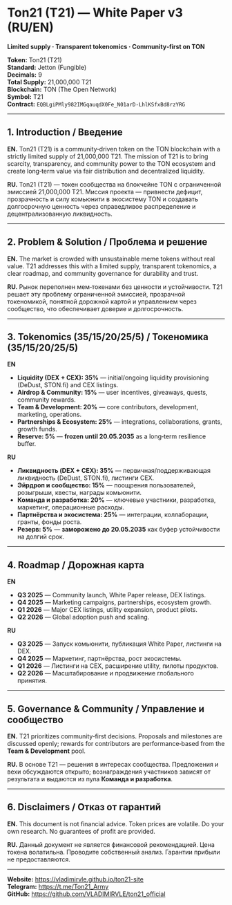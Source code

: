 # Ton21 (T21) — White Paper v3 (RU/EN)

**Limited supply · Transparent tokenomics · Community‑first on TON**

**Token:** Ton21 (T21)  
**Standard:** Jetton (Fungible)  
**Decimals:** 9  
**Total Supply:** 21,000,000 T21  
**Blockchain:** TON (The Open Network)  
**Symbol:** T21  
**Contract:** `EQBLgiPMly982IMGqauqdX0Fe_N01arD-LhlKSfxBd8rzYRG`

---

## 1. Introduction / Введение

**EN.** Ton21 (T21) is a community‑driven token on the TON blockchain with a strictly limited supply of 21,000,000 T21. The mission of T21 is to bring scarcity, transparency, and community power to the TON ecosystem and create long‑term value via fair distribution and decentralized liquidity.

**RU.** Ton21 (T21) — токен сообщества на блокчейне TON с ограниченной эмиссией 21,000,000 T21. Миссия проекта — привнести дефицит, прозрачность и силу комьюнити в экосистему TON и создавать долгосрочную ценность через справедливое распределение и децентрализованную ликвидность.

---

## 2. Problem & Solution / Проблема и решение

**EN.** The market is crowded with unsustainable meme tokens without real value. T21 addresses this with a limited supply, transparent tokenomics, a clear roadmap, and community governance for durability and trust.

**RU.** Рынок переполнен мем‑токенами без ценности и устойчивости. T21 решает эту проблему ограниченной эмиссией, прозрачной токеномикой, понятной дорожной картой и управлением через сообщество, что обеспечивает доверие и долгосрочность.

---

## 3. Tokenomics (35/15/20/25/5) / Токеномика (35/15/20/25/5)

**EN**
- **Liquidity (DEX + CEX): 35%** — initial/ongoing liquidity provisioning (DeDust, STON.fi) and CEX listings.  
- **Airdrop & Community: 15%** — user incentives, giveaways, quests, community rewards.  
- **Team & Development: 20%** — core contributors, development, marketing, operations.  
- **Partnerships & Ecosystem: 25%** — integrations, collaborations, grants, growth funds.  
- **Reserve: 5%** — **frozen until 20.05.2035** as a long‑term resilience buffer.

**RU**
- **Ликвидность (DEX + CEX): 35%** — первичная/поддерживающая ликвидность (DeDust, STON.fi), листинги CEX.  
- **Эйрдроп и сообщество: 15%** — поощрения пользователей, розыгрыши, квесты, награды комьюнити.  
- **Команда и разработка: 20%** — ключевые участники, разработка, маркетинг, операционные расходы.  
- **Партнёрства и экосистема: 25%** — интеграции, коллаборации, гранты, фонды роста.  
- **Резерв: 5%** — **заморожено до 20.05.2035** как буфер устойчивости на долгий срок.

---

## 4. Roadmap / Дорожная карта

**EN**
- **Q3 2025** — Community launch, White Paper release, DEX listings.  
- **Q4 2025** — Marketing campaigns, partnerships, ecosystem growth.  
- **Q1 2026** — Major CEX listings, utility expansion, product pilots.  
- **Q2 2026** — Global adoption push and scaling.

**RU**
- **Q3 2025** — Запуск комьюнити, публикация White Paper, листинги на DEX.  
- **Q4 2025** — Маркетинг, партнёрства, рост экосистемы.  
- **Q1 2026** — Листинги на CEX, расширение utility, пилоты продуктов.  
- **Q2 2026** — Масштабирование и продвижение глобального принятия.

---

## 5. Governance & Community / Управление и сообщество

**EN.** T21 prioritizes community‑first decisions. Proposals and milestones are discussed openly; rewards for contributors are performance‑based from the **Team & Development** pool.

**RU.** В основе T21 — решения в интересах сообщества. Предложения и вехи обсуждаются открыто; вознаграждения участников зависят от результата и выдаются из пула **Команда и разработка**.

---

## 6. Disclaimers / Отказ от гарантий

**EN.** This document is not financial advice. Token prices are volatile. Do your own research. No guarantees of profit are provided.

**RU.** Данный документ не является финансовой рекомендацией. Цена токена волатильна. Проводите собственный анализ. Гарантии прибыли не предоставляются.

---

**Website:** https://vladimirvle.github.io/ton21-site  
**Telegram:** https://t.me/Ton21_Army  
**GitHub:** https://github.com/VLADIMIRVLE/ton21_official
